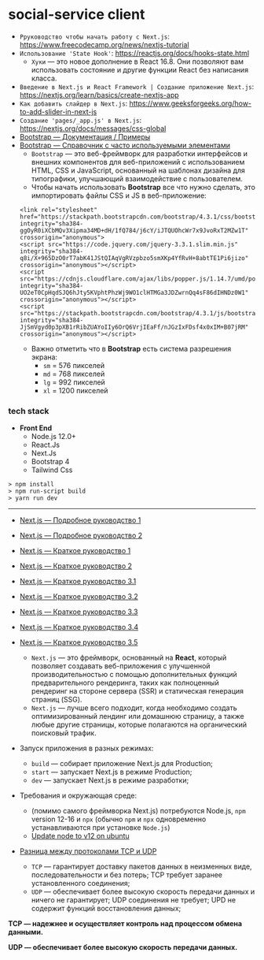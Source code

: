 # social-service client

* `Рруководство чтобы начать работу с Next.js`: https://www.freecodecamp.org/news/nextjs-tutorial
* `Использование 'State Hook'`: https://reactjs.org/docs/hooks-state.html
  * `Хуки` — это новое дополнение в React 16.8. Они позволяют вам использовать состояние и другие функции React без написания класса.
* `Введение в Next.js и React Framework | Создание приложение Next.js`: https://nextjs.org/learn/basics/create-nextjs-app
* `Как добавить слайдер в Next.js`: https://www.geeksforgeeks.org/how-to-add-slider-in-next-js
* `Создание 'pages/_app.js' в Next.js`: https://nextjs.org/docs/messages/css-global
* [Bootstrap — Документация / Примеры](https://getbootstrap.com/docs/4.0/components/buttons)
* [Bootstrap — Справочник с часто используемыми элементами](https://www.rotamaxima.com/en/bootstrap-4-reference-guide-of-the-most-used-elements)
  * `Bootstrap` — это веб-фреймворк для разработки интерфейсов и внешних компонентов для веб-приложений с использованием HTML, CSS и JavaScript, основанный на шаблонах дизайна для типографики, улучшающий взаимодействие с пользователем.
  * Чтобы начать использовать **Bootstrap** все что нужно сделать, это импортировать файлы CSS и JS в веб-приложение:
  ```haml
  <link rel="stylesheet" href="https://stackpath.bootstrapcdn.com/bootstrap/4.3.1/css/bootstrap.min.css" integrity="sha384-ggOyR0iXCbMQv3Xipma34MD+dH/1fQ784/j6cY/iJTQUOhcWr7x9JvoRxT2MZw1T" crossorigin="anonymous">
  <script src="https://code.jquery.com/jquery-3.3.1.slim.min.js" integrity="sha384-q8i/X+965DzO0rT7abK41JStQIAqVgRVzpbzo5smXKp4YfRvH+8abtTE1Pi6jizo" crossorigin="anonymous"></script>
  <script src="https://cdnjs.cloudflare.com/ajax/libs/popper.js/1.14.7/umd/popper.min.js" integrity="sha384-UO2eT0CpHqdSJQ6hJty5KVphtPhzWj9WO1clHTMGa3JDZwrnQq4sF86dIHNDz0W1" crossorigin="anonymous"></script>
  <script src="https://stackpath.bootstrapcdn.com/bootstrap/4.3.1/js/bootstrap.min.js" integrity="sha384-JjSmVgyd0p3pXB1rRibZUAYoIIy6OrQ6VrjIEaFf/nJGzIxFDsf4x0xIM+B07jRM" crossorigin="anonymous"></script>
  ```
  * Важно отметить что в **Bootstrap** есть система разрешения экрана: 
    * `sm` = 576 пикселей
    * `md` = 768 пикселей
    * `lg` = 992 пикселей
    * `xl` = 1200 пикселей 


### tech stack
+ **Front End**
  - Node.js 12.0+
  - React.Js
  - Next.Js
  - Bootstrap 4
  - Tailwind Css

```shell script
> npm install
> npm run-script build
> yarn run dev
```

---

* [Next.js — Подробное руководство 1](https://habr.com/ru/company/timeweb/blog/588498)
* [Next.js — Подробное руководство 2](https://habr.com/ru/company/timeweb/blog/590157)
* [Next.js — Краткое руководство 1](https://pxstudio.pw/blog/chto-takoe-next-js-i-dlya-chego-on-nuzhen)
* [Next.js — Краткое руководство 2](https://pxstudio.pw/blog/poluchenie-dannyh-v-next-js)
* [Next.js — Краткое руководство 3.1](https://nextjs.org/docs)
* [Next.js — Краткое руководство 3.2](https://nextjs.org/docs/getting-started)
* [Next.js — Краткое руководство 3.3](https://nextjs.org/learn/basics/create-nextjs-app/setup)
* [Next.js — Краткое руководство 3.4](https://nextjs.org/docs/api-reference/cli)
* [Next.js — Краткое руководство 3.5](https://nextjs.org/learn/basics/create-nextjs-app)
  * `Next.js` — это фреймворк, основанный на **React**, который позволяет создавать веб-приложения с улучшенной производительностью с помощью дополнительных функций предварительного рендеринга, таких как полноценный рендеринг на стороне сервера (SSR) и статическая генерация страниц (SSG).
  * `Next.js` — лучше всего подходит, когда необходимо создать оптимизированный лендинг или домашнюю страницу, а также любые другие страницы, которые полагаются на органический поисковый трафик.
* Запуск приложения в разных режимах:
  * `build` — собирает приложение Next.js для Production;
  * `start` — запускает Next.js в режиме Production;
  * `dev` — запускает Next.js в режиме разработки;
* Требования и окружающая среде:
  * (помимо самого фреймворка Next.js) потребуются Node.js, `npm` version 12-16 и `npx` (обычно `npm` и `npx` одновременно устанавливаются при установке `Node.js`)
  * [Update node to v12 on ubuntu](https://stackoverflow.com/questions/60679889/update-node-to-v12-on-ubuntu)

* [Разница между протоколами TCP и UDP](http://pyatilistnik.org/chem-otlichaetsya-protokol-tcp-ot-udp)
  * `TCP` — гарантирует доставку пакетов данных в неизменных виде, последовательности и без потерь; TCP требует заранее установленного соединения;
  * `UDP` — обеспечивает более высокую скорость передачи данных и ничего не гарантирует; UDP соединения не требует; UPD не содержит функций восстановления данных;

**TCP — надежнее и осуществляет контроль над процессом обмена данными.**

**UDP — обеспечивает более высокую скорость передачи данных.**
